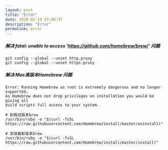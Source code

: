 ```yaml
---
layout: post
title: "Error"
date: 2020-02-10 15:08:37
description: "Error"
permalink: error
---
```


##### 解决 fatal: unable to access 'https://github.com/homebrew/brew/' 问题

```
git config --global --unset http.proxy
git config --global --unset https.proxy
```

##### 解决 Mac高版本Homebrew 问题

```
Error: Running Homebrew as root is extremely dangerous and no longer supported.
As Homebrew does not drop privileges on installation you would be giving all
build scripts full access to your system.
```

```
# 卸载旧版本brew
/usr/bin/ruby -e "$(curl -fsSL https://raw.githubusercontent.com/Homebrew/install/master/uninstall)"

# 安装最新版本brew
/usr/bin/ruby -e "$(curl -fsSL https://raw.githubusercontent.com/Homebrew/install/master/install)"
```
